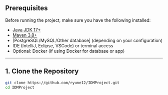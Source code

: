 
## Prerequisites

Before running the project, make sure you have the following installed:

- [Java JDK 17+](https://www.oracle.com/java/technologies/javase/jdk17-archive-downloads.html)
- [Maven 3.8+](https://maven.apache.org/download.cgi)
- [PostgreSQL/MySQL/Other database] (depending on your configuration)
- IDE (IntelliJ, Eclipse, VSCode) or terminal access
- Optional: Docker (if using Docker for database or app)

---

## 1. Clone the Repository

```bash
git clone https://github.com/ryune12/IDMProject.git
cd IDMProject


